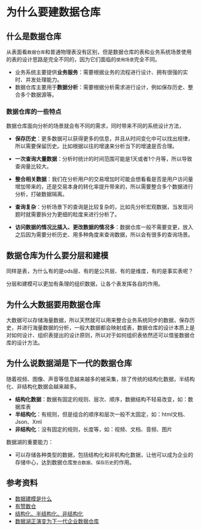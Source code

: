 # 为什么要建数据仓库

## 什么是数据仓库

从表面看`数据仓库`和普通物理表没有区别，但是数据仓库的表和业务系统场景使用的表的设计思路是完全不同的，因为它们面临的`使用场景`完全不同。

* 业务系统主要提供**业务服务**：需要根据业务的流程进行设计、拥有很强的实时、并发处理能力。
* 数据仓库主要用于**数据分析**：需要根据分析需求进行设计，例如保存历史、整合多个数据源等。

### 数据仓库的一些特点

数据仓库面向分析的场景就会有不同的需求，同时带来不同的系统设计方法，

* **保存历史**：更多数据可以获得更多的信息，并且从时间变化中可以找出规律，所以需要保留历史。比如根据以往的增速来分析当下的增速是否合理。

*  **一次查询大量数据**：分析时统计的时间范围可能是1天或者1个月等，所以导致查询量比较大。
* **整合相关数据**：我们在分析用户的交易增加时可能会想看看是否是用户访问量增加带来的，还是交易本身的转化率提升带来的，所以需要整合多个数据进行分析，打破数据隔离。
* **查询复杂**：分析场景下的查询是比较复杂的，比如先分析宏观数据，当发现问题时就需要拆分为更细的粒度来进行分析了。
* **访问数据的情况比插入、更改数据的情况多**：数据仓库一般不需要变更，放入之后因为需要分析历史、用多种角度来查询数据，所以会有很多的查询场景。



## 数据仓库为什么要分层和建模

同样是表，为什么有的是ods层、有的是公共层、有的是维度，有的是事实表呢？

分层和建模可以更加有条理的组织数据，让各个表发挥各自的作用。

## 为什么大数据要用数据仓库

大数据可以存储海量数据，所以天然就可以用来整合业务系统同步的数据，保存历史，并进行海量数据的分析，一般大数据都会映射成表，数据仓库的设计本质上是对如何设计、组织表提出的设计原则，所以对于如何组织表依然还可以借鉴数据仓库的设计方法。

## 为什么说数据湖是下一代的数据仓库

随着视频、图像、声音等信息越来越多的被采集，除了传统的结构化数据，半结构化、非结构化数据会越来越多。

* **结构化数据**：数据有固定的规则、层次、顺序，数据结构不轻易改变，如：数据库表
* **半结构化**：有规则，但是组合的顺序和层次一般不太固定，如：html文档、Json、Xml
* **非结构化**：没有固定的规则，长度等，如：视频、文档、音频、图片



数据湖的重要能力：

* 可以存储各种类型的数据，包括结构化和非机构化数据，让他可以成为企业的存储中心，达到数据仓库`整合数据`、`保存历史`的作用。





## 参考资料

* [数据建模是什么](https://mp.weixin.qq.com/s?__biz=MzU5MTU5Mjg2NA==&mid=2247484607&idx=1&sn=9776be3026a0a11bcd478d53ae35ec92&chksm=fe2de870c95a6166792968ab27e7658f753f3fa42f44d9dd8187cf06d553274bf9889bebc581&scene=21#wechat_redirect)
* [有赞数仓](https://tech.youzan.com/dw-in-youzan/)
* [结构化、半结构化、非结构化](https://www.jianshu.com/p/c6784ec816fc)
* [数据湖正演变为下一代企业数据仓库](https://time.geekbang.org/column/article/117867)
